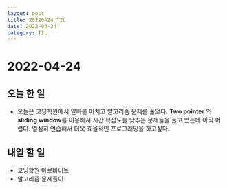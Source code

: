 ```yaml
---
layout: post
title: 20220424_TIL
date: 2022-04-24
category: TIL
---
```


# 2022-04-24

## 오늘 한 일

- 오늘은 코딩학원에서 알바를 마치고 알고리즘 문제를 풀었다.
  **Two pointer** 와 **sliding window**를 이용해서 시간 복잡도를 낮추는 문제들을 풀고 있는데 아직 어렵다. 열심히 연습해서 더욱 효율적인 프로그래밍을 하고싶다.

## 내일 할 일

- 코딩학원 아르바이트
- 알고리즘 문제풀이
